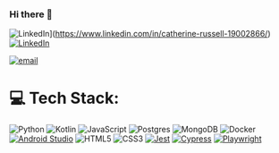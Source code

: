 ### Hi there 👋
![LinkedIn](https://img.shields.io/badge/LinkedIn-%230077B5.svg?logo=linkedin&logoColor=white)](https://www.linkedin.com/in/catherine-russell-19002866/)
[![LinkedIn](https://img.shields.io/badge/LinkedIn-%230077B5.svg?logo=linkedin&logoColor=white)](https://www.linkedin.com/in/catherine-russell-19002866/)

[![email](https://img.shields.io/badge/catherinerussell.uk@gmail.com-%23D14836.svg?logo=gmail&logoColor=white)](mailto:catherinerussell.uk@gmail.com)


# 💻 Tech Stack:
![Python](https://img.shields.io/badge/python-3670A0?style=flat&logo=python&logoColor=ffdd54) ![Kotlin](https://img.shields.io/badge/kotlin-%237F52FF.svg?style=flat&logo=kotlin&logoColor=white) ![JavaScript](https://img.shields.io/badge/javascript-%23323330.svg?style=flat&logo=javascript&logoColor=%23F7DF1E) ![Postgres](https://img.shields.io/badge/postgres-%23316192.svg?style=flat&logo=postgresql&logoColor=white) ![MongoDB](https://img.shields.io/badge/MongoDB-%234ea94b.svg?style=flat&logo=mongodb&logoColor=white) ![Docker](https://img.shields.io/badge/docker-%230db7ed.svg?style=flat&logo=docker&logoColor=white)  [![Android Studio](https://img.shields.io/badge/Android_Studio-%233DDC84.svg?logo=android-studio&logoColor=white)](https://developer.android.com/studio) ![HTML5](https://img.shields.io/badge/html5-%23E34F26.svg?style=flat&logo=html5&logoColor=white) ![CSS3](https://img.shields.io/badge/css3-%231572B6.svg?style=flat&logo=css3&logoColor=white)
[![Jest](https://img.shields.io/badge/Jest-%23C21325.svg?logo=jest&logoColor=white)](https://jestjs.io/)
[![Cypress](https://img.shields.io/badge/Cypress-%23FF6600.svg?logo=cypress&logoColor=white)](https://www.cypress.io/)
[![Playwright](https://img.shields.io/badge/Playwright-%23007CFF.svg?logo=playwright&logoColor=white)](https://playwright.dev/)


<!--# About Me:
Career Changer -> teaching to tech<br>languages: python git kotlin<br>interests: drama hiking-->



<!-- Proudly created with GPRM ( https://gprm.itsvg.in ) -->
<!--


Here are some ideas to get you started:

- 🔭 I’m currently working on ...
- 🌱 I’m currently learning ...
- 👯 I’m looking to collaborate on ...
- 🤔 I’m looking for help with ...
- 💬 Ask me about ...
- 📫 How to reach me: ...
- 😄 Pronouns: ...
- ⚡ Fun fact: ...
-->
